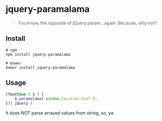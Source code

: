 jquery-paramalama
=================

> You know, the opposite of jQuery.param...again. Because, why not?

## Install

```shell
# npm
npm install jquery-paramalama

# bower
bower install jquery-paramalama
```

## Usage

```javascript
(function ( $ ) {
    $.paramalama( window.location.href );
})( jQuery )
```

It does NOT parse arrayed values from string, so, ya.